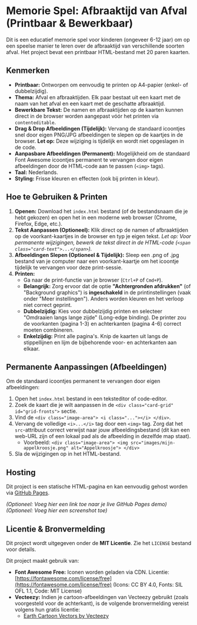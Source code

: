 # Memorie Spel: Afbraaktijd van Afval (Printbaar & Bewerkbaar)

Dit is een educatief memorie spel voor kinderen (ongeveer 6-12 jaar) om op een speelse manier te leren over de afbraaktijd van verschillende soorten afval. Het project bevat een printbaar HTML-bestand met 20 paren kaarten.

## Kenmerken

* **Printbaar:** Ontworpen om eenvoudig te printen op A4-papier (enkel- of dubbelzijdig).
* **Thema:** Afval en afbraaktijden. Elk paar bestaat uit een kaart met de naam van het afval en een kaart met de geschatte afbraaktijd.
* **Bewerkbare Tekst:** De namen en afbraaktijden op de kaarten kunnen direct in de browser worden aangepast vóór het printen via `contenteditable`.
* **Drag & Drop Afbeeldingen (Tijdelijk):** Vervang de standaard icoontjes snel door eigen PNG/JPG afbeeldingen te slepen op de kaartjes in de browser. **Let op:** Deze wijziging is tijdelijk en wordt niet opgeslagen in de code.
* **Aanpasbare Afbeeldingen (Permanent):** Mogelijkheid om de standaard Font Awesome icoontjes permanent te vervangen door eigen afbeeldingen door de HTML-code aan te passen (`<img>` tags).
* **Taal:** Nederlands.
* **Styling:** Frisse kleuren en effecten (ook bij printen in kleur).

## Hoe te Gebruiken & Printen

1.  **Openen:** Download het `index.html` bestand (of de bestandsnaam die je hebt gekozen) en open het in een moderne web browser (Chrome, Firefox, Edge, etc.).
2.  **Tekst Aanpassen (Optioneel):** Klik direct op de namen of afbraaktijden op de voorkant-kaartjes in de browser en typ je eigen tekst. *Let op: Voor permanente wijzigingen, bewerk de tekst direct in de HTML-code (`<span class="card-text">...</span>`).*
3.  **Afbeeldingen Slepen (Optioneel & Tijdelijk):** Sleep een .png of .jpg bestand van je computer naar een voorkant-kaartje om het icoontje tijdelijk te vervangen voor deze print-sessie.
4.  **Printen:**
    * Ga naar de print-functie van je browser (`Ctrl+P` of `Cmd+P`).
    * **Belangrijk:** Zorg ervoor dat de optie **"Achtergronden afdrukken"** (of "Background graphics") is **ingeschakeld** in de printinstellingen (vaak onder "Meer instellingen"). Anders worden kleuren en het verloop niet correct geprint.
    * **Dubbelzijdig:** Kies voor dubbelzijdig printen en selecteer "Omdraaien langs lange zijde" (Long-edge binding). De printer zou de voorkanten (pagina 1-3) en achterkanten (pagina 4-6) correct moeten combineren.
    * **Enkelzijdig:** Print alle pagina's. Knip de kaarten uit langs de stippellijnen en lijm de bijbehorende voor- en achterkanten aan elkaar.

## Permanente Aanpassingen (Afbeeldingen)

Om de standaard icoontjes permanent te vervangen door eigen afbeeldingen:

1.  Open het `index.html` bestand in een teksteditor of code-editor.
2.  Zoek de kaart die je wilt aanpassen in de `<div class="card-grid" id="grid-fronts">` sectie.
3.  Vind de `<div class="image-area"> <i class="..."></i> </div>`.
4.  Vervang de volledige `<i>...</i>` tag door een `<img>` tag. Zorg dat het `src`-attribuut correct verwijst naar jouw afbeeldingsbestand (dit kan een web-URL zijn of een lokaal pad als de afbeelding in dezelfde map staat).
    * Voorbeeld: `<div class="image-area"> <img src="images/mijn-appelkroosje.png" alt="Appelkroosje"> </div>`
5.  Sla de wijzigingen op in het HTML-bestand.

## Hosting

Dit project is een statische HTML-pagina en kan eenvoudig gehost worden via [GitHub Pages](https://pages.github.com/).

*(Optioneel: Voeg hier een link toe naar je live GitHub Pages demo)*
*(Optioneel: Voeg hier een screenshot toe)*
## Licentie & Bronvermelding

Dit project wordt uitgegeven onder de **MIT Licentie**. Zie het `LICENSE` bestand voor details.

Dit project maakt gebruik van:

* **Font Awesome Free:** Iconen worden geladen via CDN. Licentie: [https://fontawesome.com/license/free](https://fontawesome.com/license/free) (Icons: CC BY 4.0, Fonts: SIL OFL 1.1, Code: MIT License)
* **Vecteezy:** Indien je cartoon-afbeeldingen van Vecteezy gebruikt (zoals voorgesteld voor de achterkant), is de volgende bronvermelding vereist volgens hun gratis licentie:
    * [Earth Cartoon Vectors by Vecteezy](https://www.vecteezy.com/free-vector/earth-cartoon)

